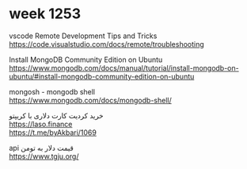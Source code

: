 # week 1253
vscode Remote Development Tips and Tricks  
https://code.visualstudio.com/docs/remote/troubleshooting

Install MongoDB Community Edition on Ubuntu  
https://www.mongodb.com/docs/manual/tutorial/install-mongodb-on-ubuntu/#install-mongodb-community-edition-on-ubuntu

mongosh - mongodb shell  
https://www.mongodb.com/docs/mongodb-shell/

خرید کردیت کارت دلاری با کریپتو  
https://laso.finance  
https://t.me/byAkbari/1069

api قیمت دلار به تومن  
https://www.tgju.org/
